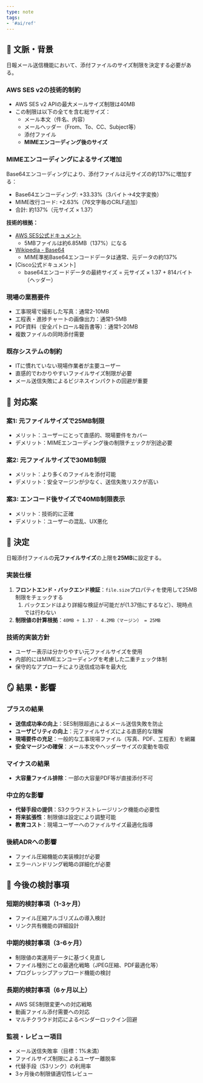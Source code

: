```yaml
---
type: note
tags:
- '#ai/ref'
---
```

## 📜 文脈・背景

日報メール送信機能において、添付ファイルのサイズ制限を決定する必要がある。

### AWS SES v2の技術的制約

- AWS SES v2 APIの最大メールサイズ制限は40MB
- この制限は以下の全てを含む総サイズ：
    - メール本文（件名、内容）
    - メールヘッダー（From、To、CC、Subject等）
    - 添付ファイル
    - **MIMEエンコーディング後のサイズ**

### MIMEエンコーディングによるサイズ増加

Base64エンコーディングにより、添付ファイルは元サイズの約137%に増加する：

- Base64エンコーディング: +33.33%（3バイト→4文字変換）
- MIME改行コード: +2.63%（76文字毎のCRLF追加）
- 合計: 約137%（元サイズ × 1.37）

**技術的根拠：**

- [AWS SES公式ドキュメント](https://docs.aws.amazon.com/ses/latest/dg/manage-sending-quotas.html)
	- 5MBファイルは約6.85MB（137%）になる
- [Wikipedia - Base64](https://en.wikipedia.org/wiki/Base64)
	- MIME準拠Base64エンコードデータは通常、元データの約137%
- [Cisco公式ドキュメント]
	- base64エンコードデータの最終サイズ = 元サイズ × 1.37 + 814バイト（ヘッダー）

### 現場の業務要件

- 工事現場で撮影した写真：通常2-10MB
- 工程表・進捗チャートの画像出力：通常1-5MB
- PDF資料（安全パトロール報告書等）：通常1-20MB
- 複数ファイルの同時添付需要

### 既存システムの制約

- ITに慣れていない現場作業者が主要ユーザー
- 直感的でわかりやすいファイルサイズ制限が必要
- メール送信失敗によるビジネスインパクトの回避が重要

## 🎨 対応案

### 案1: 元ファイルサイズで25MB制限

- メリット：ユーザーにとって直感的、現場要件をカバー
- デメリット：MIMEエンコーディング後の制限チェックが別途必要

### 案2: 元ファイルサイズで30MB制限

- メリット：より多くのファイルを添付可能
- デメリット：安全マージンが少なく、送信失敗リスクが高い

### 案3: エンコード後サイズで40MB制限表示

- メリット：技術的に正確
- デメリット：ユーザーの混乱、UX悪化

## 🚀 決定

日報添付ファイルの**元ファイルサイズ**の上限を**25MB**に設定する。

### 実装仕様

1. **フロントエンド・バックエンド検証**：`file.size`プロパティを使用して25MB制限をチェックする
	1. バックエンドはより詳細な検証が可能だが(1.37倍にするなど）、現時点では行わない
2. **制限値の計算根拠**：`40MB ÷ 1.37 - 4.2MB（マージン） = 25MB`

### 技術的実装方針

- ユーザー表示は分かりやすい元ファイルサイズを使用
- 内部的にはMIMEエンコーディングを考慮した二重チェック体制
- 保守的なアプローチにより送信成功率を最大化

## 🪞 結果・影響

### プラスの結果

- **送信成功率の向上**：SES制限超過によるメール送信失敗を防止
- **ユーザビリティの向上**：元ファイルサイズによる直感的な理解
- **現場要件の充足**：一般的な工事現場ファイル（写真、PDF、工程表）を網羅
- **安全マージンの確保**：メール本文やヘッダーサイズの変動を吸収

### マイナスの結果

- **大容量ファイル排除**：一部の大容量PDF等が直接添付不可

### 中立的な影響

- **代替手段の提供**：S3クラウドストレージリンク機能の必要性
- **将来拡張性**：制限値は設定により調整可能
- **教育コスト**：現場ユーザーへのファイルサイズ最適化指導

### 後続ADRへの影響

- ファイル圧縮機能の実装検討が必要
- エラーハンドリング戦略の詳細化が必要

## 🍜 今後の検討事項

### 短期的検討事項（1-3ヶ月）

- ファイル圧縮アルゴリズムの導入検討
- リンク共有機能の詳細設計

### 中期的検討事項（3-6ヶ月）

- 制限値の実運用データに基づく見直し
- ファイル種別ごとの最適化戦略（JPEG圧縮、PDF最適化等）
- プログレッシブアップロード機能の検討

### 長期的検討事項（6ヶ月以上）

- AWS SES制限変更への対応戦略
- 動画ファイル添付需要への対応
- マルチクラウド対応によるベンダーロックイン回避

### 監視・レビュー項目

- メール送信失敗率（目標：1%未満）
- ファイルサイズ制限によるユーザー離脱率
- 代替手段（S3リンク）の利用率
- 3ヶ月後の制限値適切性レビュー


